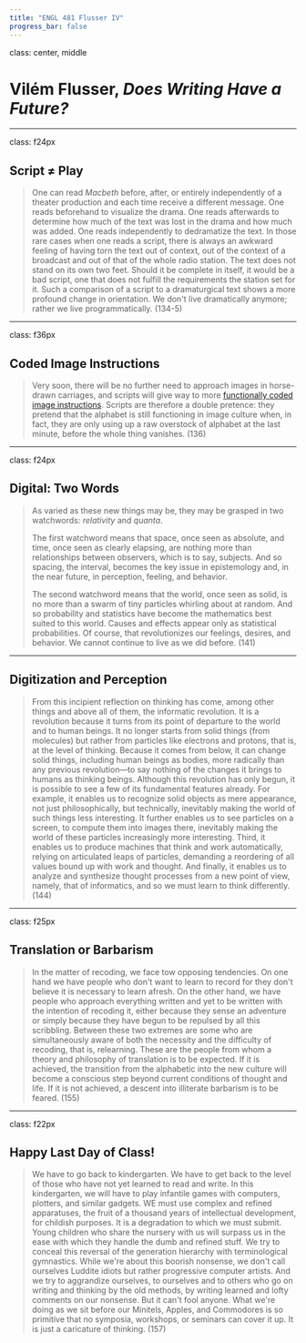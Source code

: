 ```yaml
---
title: "ENGL 481 Flusser IV"
progress_bar: false
---
```

class: center, middle

# Vilém Flusser, *Does Writing Have a Future?*
---
class: f24px
## Script ≠ Play

> One can read *Macbeth* before, after, or entirely independently of a theater production and each time receive a different message. One reads beforehand to visualize the drama. One reads afterwards to determine how much of the text was lost in the drama and how much was added. One reads independently to dedramatize the text. In those rare cases when one reads a script, there is always an awkward feeling of having torn the text out of context, out of the context of a broadcast and out of that of the whole radio station. The text does not stand on its own two feet. Should it be complete in itself, it would be a bad script, one that does not fulfill the requirements the station set for it. Such a comparison of a script to a dramaturgical text shows a more profound change in orientation. We don't live dramatically anymore; rather we live programmatically. (134-5)

---
class: f36px
## Coded Image Instructions

> Very soon, there will be no further need to approach images in horse-drawn carriages, and scripts will give way to more [functionally coded image instructions](http://edwardtufte.com.s3.amazonaws.com/instructions_IKEA_billy.jpg). Scripts are therefore a double pretence: they pretend that the alphabet is still functioning in image culture when, in fact, they are only using up a raw overstock of alphabet at the last minute, before the whole thing vanishes. (136)

---
class: f24px
## Digital: Two Words

> As varied as these new things may be, they may be grasped in two watchwords: *relativity* and *quanta*.
>
> The first watchword means that space, once seen as absolute, and time, once seen as clearly elapsing, are nothing more than relationships between observers, which is to say, subjects. And so spacing, the interval, becomes the key issue in epistemology and, in the near future, in perception, feeling, and behavior.
>
> The second watchword means that the world, once seen as solid, is no more than a swarm of tiny particles whirling about at random. And so probability and statistics have become the mathematics best suited to this world. Causes and effects appear only as statistical probabilities. Of course, that revolutionizes our feelings, desires, and behavior. We cannot continue to live as we did before. (141)

---
## Digitization and Perception

> From this incipient reflection on thinking has come, among other things and above all of them, the informatic revolution. It is a revolution because it turns from its point of departure to the world and to human beings. It no longer starts from solid things (from molecules) but rather from particles like electrons and protons, that is, at the level of thinking. Because it comes from below, it can change solid things, including human beings as bodies, more radically than any previous revolution—to say nothing of the changes it brings to humans as thinking beings. Although this revolution has only begun, it is possible to see a few of its fundamental features already. For example, it enables us to recognize solid objects as mere appearance, not just philosophically, but technically, inevitably making the world of such things less interesting. It further enables us to see particles on a screen, to compute them into images there, inevitably making the world of these particles increasingly more interesting. Third, it enables us to produce machines that think and work automatically, relying on articulated leaps of particles, demanding a reordering of all values bound up with work and thought. And finally, it enables us to analyze and synthesize thought processes from a new point of view, namely, that of informatics, and so we must learn to think differently. (144)

---
class: f25px
## Translation or Barbarism

> In the matter of recoding, we face tow opposing tendencies. On one hand we have people who don't want to learn to record for they don't believe it is necessary to learn afresh. On the other hand, we have people who approach everything written and yet to be written with the intention of recoding it, either because they sense an adventure or simply because they have begun to be repulsed by all this scribbling. Between these two extremes are some who are simultaneously aware of both the necessity and the difficulty of recoding, that is, relearning. These are the people from whom a theory and philosophy of translation is to be expected. If it is achieved, the transition from the alphabetic into the new culture will become a conscious step beyond current conditions of thought and life. If it is not achieved, a descent into illiterate barbarism is to be feared. (155)

---
class: f22px
## Happy Last Day of Class!

> We have to go back to kindergarten. We have to get back to the level of those who have not yet learned to read and write. In this kindergarten, we will have to play infantile games with computers, plotters, and similar gadgets. WE must use complex and refined apparatuses, the fruit of a thousand years of intellectual development, for childish purposes. It is a degradation to which we must submit. Young children who share the nursery with us will surpass us in the ease with which they handle the dumb and refined stuff. We try to conceal this reversal of the generation hierarchy with terminological gymnastics. While we're about this boorish nonsense, we don't call ourselves Luddite idiots but rather progressive computer artists. And we try to aggrandize ourselves, to ourselves and to others who go on writing and thinking by the old methods, by writing learned and lofty comments on our nonsense. But it can't fool anyone. What we're doing as we sit before our Minitels, Apples, and Commodores is so primitive that no symposia, workshops, or seminars can cover it up. It is just a caricature of thinking. (157)
